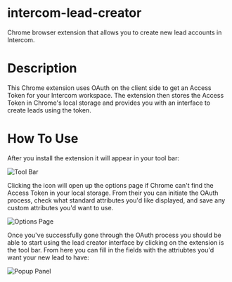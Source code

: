 # intercom-lead-creator
Chrome browser extension that allows you to create new lead accounts in Intercom.

# Description
This Chrome extension uses OAuth on the client side to get an Access Token for your Intercom workspace. The extension then stores the Access Token in Chrome's local storage and provides you with an interface to create leads using the token.

# How To Use
After you install the extension it will appear in your tool bar:

![Tool Bar](https://user-images.githubusercontent.com/15332721/57656469-3f0a7800-758d-11e9-8efc-a5ebbbbcc72b.png)

Clicking the icon will open up the options page if Chrome can't find the Access Token in your local storage. From their you can initiate the OAuth process, check what standard attributes you'd like displayed, and save any custom attributes you'd want to use.

![Options Page](https://user-images.githubusercontent.com/15332721/59628957-9d7bc680-90f6-11e9-8841-587abedf8065.png)

Once you've successfully gone through the OAuth process you should be able to start using the lead creator interface by clicking on the extension is the tool bar. From here you can fill in the fields with the attriubtes you'd want your new lead to have:

![Popup Panel](https://user-images.githubusercontent.com/15332721/59629065-e0d63500-90f6-11e9-8ea1-3a83afc94752.png)
